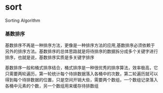 sort
====

Sorting Algorithm


<h3>基数排序</h3>
<p> 
基数排序不再是一种排序方法，更像是一种排序方法的应用,基数排序必须依赖于另外的排序方法。基数排序的总体思路就是将待排序的数据拆分成多个关键字进行排序，也就是说，基数排序实质是多关键字排序
</p>

<p>
基数排序一般和桶式排序结合，桶式排序是一种很优秀的排序算法，效率极高，它只需要两轮遍历，第一轮统计每个待排数据落入各桶中的次数，第二轮遍历就可以得到每个待排数据的位置，只是空间开销大些，需要两个数组，一个数组记录落入各桶中元素的个数，另一个数组用来缓存待排数组
</p>
    
